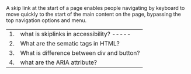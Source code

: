 
<table>
  <tr>
    <td>1.</td>
    <td>what is skiplinks in accessibility? -----
    <tr>A skip link at the start of a page enables people navigating by keyboard to move quickly to the start of the main content on the page, bypassing the top navigation options and menu.</tr>

  </td>
</tr>

<tr>
    <td>2. </td>
    <td>What are the sematic tags in HTML?</td>
</tr>

<tr>
    <td>3. </td>
  <td>What is difference between div and button?</td>
</tr>

<tr>
    <td>4. </td>
  <td>what are the ARIA attribute?</td>
</tr>
</table>


